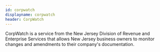 ```yaml
---
id: corpwatch
displayname: corpwatch
header: CorpWatch
---
```


CorpWatch is a service from the New Jersey Division of Revenue and Enterprise Services that allows New Jersey business owners to monitor changes and amendments to their company's documentation.

